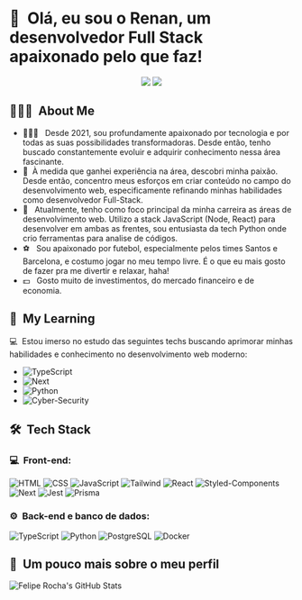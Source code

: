 <h1>👋 &nbsp;Olá, eu sou o Renan, um desenvolvedor Full Stack apaixonado pelo que faz!</h1>
<p align="center">
<a href="https://www.linkedin.com/in/renan-nascimento-94937822b/"><img src="https://img.shields.io/badge/Renan%20Nascimento%20-0077B5?style=flat-square&logo=Linkedin&logoColor=white"/></a>
<a href="mailto:atomsfrontend@gmail.com"><img src="https://img.shields.io/badge/-atomsfrontend@gmail.com-D14836?style=flat-square&logo=Gmail&logoColor=white"/></a>

</p>

<h2> 👨🏻‍💻 &nbsp;About Me </h2>

- 👨🏻‍💻 &nbsp; Desde 2021, sou profundamente apaixonado por tecnologia e por todas as suas possibilidades transformadoras. Desde então, tenho buscado constantemente evoluir e adquirir conhecimento nessa área fascinante.
- 🥸 &nbsp;À medida que ganhei experiência na área, descobri minha paixão. Desde então, concentro meus esforços em criar conteúdo no campo do desenvolvimento web, especificamente refinando minhas habilidades como desenvolvedor Full-Stack.
- 🚀 &nbsp; Atualmente, tenho como foco principal da minha carreira as áreas de desenvolvimento web. Utilizo a stack JavaScript (Node, React) para desenvolver em ambas as frentes, sou entusiasta da tech Python onde crio ferramentas para analise de códigos.
- ⚽ &nbsp; Sou apaixonado por futebol, especialmente pelos times Santos e Barcelona, e costumo jogar no meu tempo livre. É o que eu mais gosto de fazer pra me divertir e relaxar, haha!
- 💵 &nbsp; Gosto muito de investimentos, do mercado financeiro e de economia.

<h2>📖 &nbsp;My Learning</h2>
<p>💻&nbsp; Estou imerso no estudo das seguintes techs buscando aprimorar minhas habilidades e conhecimento no desenvolvimento web moderno:</p>


- ![TypeScript](https://img.shields.io/badge/-TypeScript-333333?style=flat&logo=typescript&logoColor=2D79C7)
- ![Next](https://img.shields.io/badge/-Next-333333?style=flat&logo=next.js)
- ![Python](https://img.shields.io/badge/-Python-333333?style=flat&logo=python)
- ![Cyber-Security](https://img.shields.io/badge/-Cyber-Security-333333?style=flat&logo=cs&logoColor=6B3FA0)

<h2> 🛠 &nbsp;Tech Stack</h2>
<h3>💻 &nbsp;Front-end:</h3>

![HTML](https://img.shields.io/badge/-HTML-333333?style=flat&logo=HTML5)
![CSS](https://img.shields.io/badge/-CSS-333333?style=flat&logo=CSS3&logoColor=1572B6)
![JavaScript](https://img.shields.io/badge/-JavaScript-333333?style=flat&logo=javascript)
![Tailwind](https://img.shields.io/badge/-Tailwind-333333?style=flat&logo=tailwindcss&logoColor=blue)
![React](https://img.shields.io/badge/-React-333333?style=flat&logo=react)
![Styled-Components](https://img.shields.io/badge/Styled-Components-333333?style=flat&logo=styled-components)
![Next](https://img.shields.io/badge/-Next-333333?style=flat&logo=next.js)
![Jest](https://img.shields.io/badge/-Jest-333333?style=flat&logo=jest&logoColor=red)
![Prisma](https://img.shields.io/badge/-Prisma-333333?style=flat&logo=prisma)

<h3>⚙️ &nbsp;Back-end e banco de dados:</h3>

![TypeScript](https://img.shields.io/badge/-TypeScript-333333?style=flat&logo=typescript&logoColor=2D79C7)
![Python](https://img.shields.io/badge/-Python-333333?style=flat&logo=python)
![PostgreSQL](https://img.shields.io/badge/-PostgreSQL-333333?style=flat&logo=postgresql)
![Docker](https://img.shields.io/badge/-Docker-333333?style=flat&logo=docker&logoColor=blue)

<h2>🚀 &nbsp;Um pouco mais sobre o meu perfil</h2>

![Felipe Rocha's GitHub Stats](https://github-readme-stats.vercel.app/api?username=atomsdeveloper&show_icons=true&theme=dracula)
